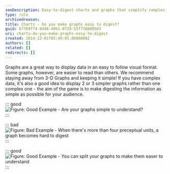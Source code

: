 ```yaml
---
seoDescription: Easy-to-digest charts and graphs that simplify complex data for your audience.
type: rule
archivedreason:
title: Charts - Do you make graphs easy to digest?
guid: 67769f74-8d46-49b1-8729-55f776809503
uri: charts-do-you-make-graphs-easy-to-digest
created: 2014-12-01T05:49:05.0000000Z
authors: []
related: []
redirects: []
---
```


Graphs are a great way to display data in an easy to follow visual format. Some graphs, however, are easier to read than others. We recommend staying away from 3-D Graphs and keeping it simple! If you have complex data, it's also a good idea to display 2 or 3 simpler graphs rather than one complex one - the aim of the game is to make digesting the information as simple as possible for your audience.

<!--endintro-->

::: good  
![Figure: Good Example - Are your graphs simple to understand?](/Graph.jpg)  
:::

::: bad  
![Figure: Bad Example - When there's more than four preceptual units, a graph becomes hard to digest](/badGraph.jpg)  
:::

::: good  
![Figure: Good Example - You can split your graphs to make them easer to understand](/GoodGraph.jpg)  
:::
